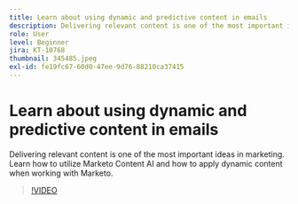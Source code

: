 ```yaml
---
title: Learn about using dynamic and predictive content in emails
description: Delivering relevant content is one of the most important ideas in marketing. Learn how to utilize Marketo Content AI and how to apply dynamic content when working with Marketo.
role: User
level: Beginner
jira: KT-10768
thumbnail: 345485.jpeg
exl-id: fe19fc67-60d0-47ee-9d76-88210ca37415
---
```

# Learn about using dynamic and predictive content in emails

Delivering relevant content is one of the most important ideas in marketing. Learn how to utilize Marketo Content AI and how to apply dynamic content when working with Marketo.

>[!VIDEO](https://video.tv.adobe.com/v/345485/?quality=12&learn=on)
